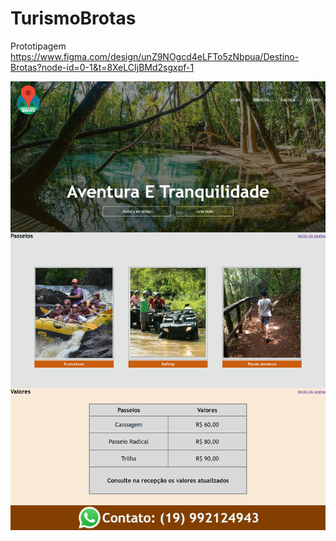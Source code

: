 # TurismoBrotas
Prototipagem
https://www.figma.com/design/unZ9NOgcd4eLFTo5zNbpua/Destino-Brotas?node-id=0-1&t=8XeLCIjBMd2sgxpf-1

![Prototipagem](https://github.com/VagnerSenac/TurismoBrotas/blob/main/Prototipagem.png)
